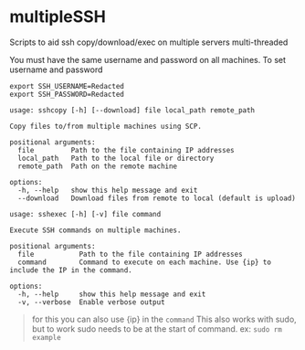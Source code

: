 # multipleSSH
Scripts to aid ssh copy/download/exec on multiple servers multi-threaded

You must have the same username and password on all machines.
To set username and password
```
export SSH_USERNAME=Redacted
export SSH_PASSWORD=Redacted
```

```
usage: sshcopy [-h] [--download] file local_path remote_path

Copy files to/from multiple machines using SCP.

positional arguments:
  file         Path to the file containing IP addresses
  local_path   Path to the local file or directory
  remote_path  Path on the remote machine

options:
  -h, --help   show this help message and exit
  --download   Download files from remote to local (default is upload)
```

```
usage: sshexec [-h] [-v] file command

Execute SSH commands on multiple machines.

positional arguments:
  file           Path to the file containing IP addresses
  command        Command to execute on each machine. Use {ip} to include the IP in the command.

options:
  -h, --help     show this help message and exit
  -v, --verbose  Enable verbose output
```
> for this you can also use {ip} in the `command`
> This also works with sudo, but to work sudo needs to be at the start of command. ex: `sudo rm example`
